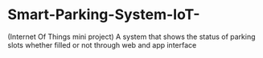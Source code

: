 # Smart-Parking-System-IoT-
(Internet Of Things mini project) A system that shows the status of parking slots whether filled or not through web and app interface

